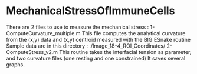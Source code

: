 # MechanicalStressOfImmuneCells

There are 2 files to use to measure the mechanical stress :
1- ComputeCurvature_multiple.m
This file computes the analytical curvature from the (x,y) data and (x,y) centroid measured with the BIG ESnake routine
Sample data are in this directory : ./Image_18-4_ROI_Coordinates/
2- ComputeStress_v2.m
This routine takes the interfacial tension as parameter, and two curvature files (one resting and one constrained)
It saves several graphs.
